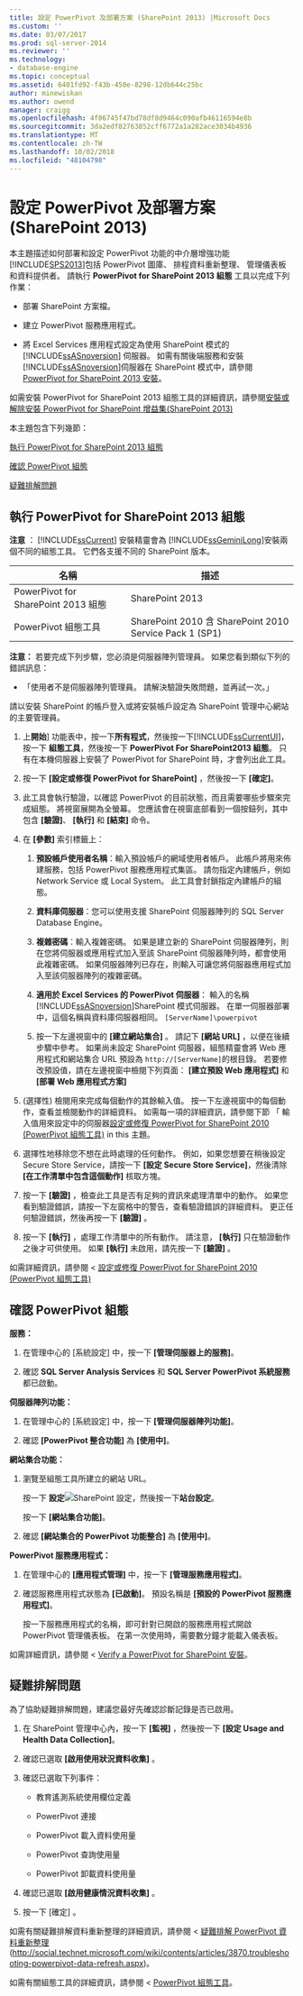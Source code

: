 ```yaml
---
title: 設定 PowerPivot 及部署方案 (SharePoint 2013) |Microsoft Docs
ms.custom: ''
ms.date: 03/07/2017
ms.prod: sql-server-2014
ms.reviewer: ''
ms.technology:
- database-engine
ms.topic: conceptual
ms.assetid: 6401fd92-f43b-450e-8298-12db644c25bc
author: minewiskan
ms.author: owend
manager: craigg
ms.openlocfilehash: 4f06745f47bd78df8d9464c090afb46116594e8b
ms.sourcegitcommit: 3da2edf82763852cff6772a1a282ace3034b4936
ms.translationtype: MT
ms.contentlocale: zh-TW
ms.lasthandoff: 10/02/2018
ms.locfileid: "48104798"
---
```

# <a name="configure-powerpivot-and-deploy-solutions-sharepoint-2013"></a>設定 PowerPivot 及部署方案 (SharePoint 2013)
  本主題描述如何部署和設定 PowerPivot 功能的中介層增強功能[!INCLUDE[SPS2013](../../../includes/sps2013-md.md)]包括 PowerPivot 圖庫、 排程資料重新整理、 管理儀表板和資料提供者。 請執行 **PowerPivot for SharePoint 2013 組態** 工具以完成下列作業：  
  
-   部署 SharePoint 方案檔。  
  
-   建立 PowerPivot 服務應用程式。  
  
-   將 Excel Services 應用程式設定為使用 SharePoint 模式的 [!INCLUDE[ssASnoversion](../../../includes/ssasnoversion-md.md)] 伺服器。 如需有關後端服務和安裝[!INCLUDE[ssASnoversion](../../../includes/ssasnoversion-md.md)]伺服器在 SharePoint 模式中，請參閱[PowerPivot for SharePoint 2013 安裝](../../../analysis-services/instances/install-windows/install-analysis-services-in-power-pivot-mode.md)。  
  
 如需安裝 PowerPivot for SharePoint 2013 組態工具的詳細資訊，請參閱[安裝或解除安裝 PowerPivot for SharePoint 增益集&#40;SharePoint 2013&#41;](../../../analysis-services/instances/install-windows/install-or-uninstall-the-power-pivot-for-sharepoint-add-in-sharepoint-2013.md)  
  
 本主題包含下列幾節：  
  
 [執行 PowerPivot for SharePoint 2013 組態](#bkmk_run_configuration_tool)  
  
 [確認 PowerPivot 組態](#bkmk_verify_powerpivot)  
  
 [疑難排解問題](#bkmk_troubleshoot_issues)  
  
##  <a name="bkmk_run_configuration_tool"></a> 執行 PowerPivot for SharePoint 2013 組態  
 **注意** ： [!INCLUDE[ssCurrent](../../../includes/sscurrent-md.md)] 安裝精靈會為 [!INCLUDE[ssGeminiLong](../../../includes/ssgeminilong-md.md)]安裝兩個不同的組態工具。 它們各支援不同的 SharePoint 版本。  
  
|名稱|描述|  
|----------|-----------------|  
|PowerPivot for SharePoint 2013 組態|SharePoint 2013|  
|PowerPivot 組態工具|SharePoint 2010 含 SharePoint 2010 Service Pack 1 (SP1)|  
  
 **注意：** 若要完成下列步驟，您必須是伺服器陣列管理員。 如果您看到類似下列的錯誤訊息：  
  
-   「使用者不是伺服器陣列管理員。 請解決驗證失敗問題，並再試一次。」  
  
 請以安裝 SharePoint 的帳戶登入或將安裝帳戶設定為 SharePoint 管理中心網站的主要管理員。  
  
1.  上**開始**] 功能表中，按一下**所有程式**，然後按一下[!INCLUDE[ssCurrentUI](../../../includes/sscurrentui-md.md)]，按一下 **組態工具**，然後按一下  **PowerPivot For SharePoint2013 組態**。 只有在本機伺服器上安裝了 PowerPivot for SharePoint 時，才會列出此工具。  
  
2.  按一下 **[設定或修復 PowerPivot for SharePoint]** ，然後按一下 **[確定]**。  
  
3.  此工具會執行驗證，以確認 PowerPivot 的目前狀態，而且需要哪些步驟來完成組態。 將視窗展開為全螢幕。 您應該會在視窗底部看到一個按鈕列，其中包含 **[驗證]**、 **[執行]** 和 **[結束]** 命令。  
  
4.  在 **[參數]** 索引標籤上：  
  
    1.  **預設帳戶使用者名稱**：輸入預設帳戶的網域使用者帳戶。 此帳戶將用來佈建服務，包括 PowerPivot 服務應用程式集區。 請勿指定內建帳戶，例如 Network Service 或 Local System。 此工具會封鎖指定內建帳戶的組態。  
  
    2.  **資料庫伺服器**：您可以使用支援 SharePoint 伺服器陣列的 SQL Server Database Engine。  
  
    3.  **複雜密碼**：輸入複雜密碼。 如果是建立新的 SharePoint 伺服器陣列，則在您將伺服器或應用程式加入至該 SharePoint 伺服器陣列時，都會使用此複雜密碼。 如果伺服器陣列已存在，則輸入可讓您將伺服器應用程式加入至該伺服器陣列的複雜密碼。  
  
    4.  **適用於 Excel Services 的 PowerPivot 伺服器**： 輸入的名稱[!INCLUDE[ssASnoversion](../../../includes/ssasnoversion-md.md)]SharePoint 模式伺服器。 在單一伺服器部署中，這個名稱與資料庫伺服器相同。 `[ServerName]\powerpivot`  
  
    5.  按一下左邊視窗中的 **[建立網站集合]** 。 請記下 **[網站 URL]** ，以便在後續步驟中參考。 如果尚未設定 SharePoint 伺服器，組態精靈會將 Web 應用程式和網站集合 URL 預設為 `http://[ServerName]`的根目錄。 若要修改預設值，請在左邊視窗中檢閱下列頁面： **[建立預設 Web 應用程式]** 和 **[部署 Web 應用程式方案]**  
  
5.  (選擇性) 檢閱用來完成每個動作的其餘輸入值。 按一下左邊視窗中的每個動作，查看並檢閱動作的詳細資料。 如需每一項的詳細資訊，請參閱下節 「 輸入值用來設定中的伺服器[設定或修復 PowerPivot for SharePoint 2010 &#40;PowerPivot 組態工具&#41;](../../../analysis-services/configure-repair-powerpivot-sharepoint-2010.md) in this 主題。  
  
6.  選擇性地移除您不想在此時處理的任何動作。 例如，如果您想要在稍後設定 Secure Store Service，請按一下 **[設定 Secure Store Service]**，然後清除 **[在工作清單中包含這個動作]** 核取方塊。  
  
7.  按一下 **[驗證]** ，檢查此工具是否有足夠的資訊來處理清單中的動作。 如果您看到驗證錯誤，請按一下左窗格中的警告，查看驗證錯誤的詳細資料。 更正任何驗證錯誤，然後再按一下 **[驗證]** 。  
  
8.  按一下 **[執行]** ，處理工作清單中的所有動作。 請注意， **[執行]** 只在驗證動作之後才可供使用。 如果 **[執行]** 未啟用，請先按一下 **[驗證]** 。  
  
 如需詳細資訊，請參閱 <<c0> [ 設定或修復 PowerPivot for SharePoint 2010 &#40;PowerPivot 組態工具&#41;</c0>](../../../analysis-services/configure-repair-powerpivot-sharepoint-2010.md)  
  
##  <a name="bkmk_verify_powerpivot"></a> 確認 PowerPivot 組態  
 **服務：**  
  
1.  在管理中心的 [系統設定] 中，按一下 **[管理伺服器上的服務]**。  
  
2.  確認 **SQL Server Analysis Services** 和 **SQL Server PowerPivot 系統服務** 都已啟動。  
  
 **伺服器陣列功能：**  
  
1.  在管理中心的 [系統設定] 中，按一下 **[管理伺服器陣列功能]**。  
  
2.  確認 **[PowerPivot 整合功能]** 為 **[使用中]**。  
  
 **網站集合功能：**  
  
1.  瀏覽至組態工具所建立的網站 URL。  
  
     按一下 **設定**![SharePoint 設定](../../../analysis-services/media/as-sharepoint2013-settings-gear.gif "SharePoint 設定")，然後按一下**站台設定**。  
  
     按一下 **[網站集合功能]**。  
  
2.  確認 **[網站集合的 PowerPivot 功能整合]** 為 **[使用中]**。  
  
 **PowerPivot 服務應用程式：**  
  
1.  在管理中心的 **[應用程式管理]** 中，按一下 **[管理服務應用程式]**。  
  
2.  確認服務應用程式狀態為 **[已啟動]**。 預設名稱是 **[預設的 PowerPivot 服務應用程式]**。  
  
     按一下服務應用程式的名稱，即可針對已開啟的服務應用程式開啟 PowerPivot 管理儀表板。 在第一次使用時，需要數分鐘才能載入儀表板。  
  
 如需詳細資訊，請參閱 < [Verify a PowerPivot for SharePoint 安裝](../../../analysis-services/instances/install-windows/verify-a-power-pivot-for-sharepoint-installation.md)。  
  
##  <a name="bkmk_troubleshoot_issues"></a> 疑難排解問題  
 為了協助疑難排解問題，建議您最好先確認診斷記錄是否已啟用。  
  
1.  在 SharePoint 管理中心內，按一下 **[監視]** ，然後按一下 **[設定 Usage and Health Data Collection]**。  
  
2.  確認已選取 **[啟用使用狀況資料收集]** 。  
  
3.  確認已選取下列事件：  
  
    -   教育遙測系統使用欄位定義  
  
    -   PowerPivot 連接  
  
    -   PowerPivot 載入資料使用量  
  
    -   PowerPivot 查詢使用量  
  
    -   PowerPivot 卸載資料使用量  
  
4.  確認已選取 **[啟用健康情況資料收集]** 。  
  
5.  按一下 [確定] 。  
  
 如需有關疑難排解資料重新整理的詳細資訊，請參閱 <<c0> [ 疑難排解 PowerPivot 資料重新整理](http://social.technet.microsoft.com/wiki/contents/articles/3870.troubleshooting-powerpivot-data-refresh.aspx)(http://social.technet.microsoft.com/wiki/contents/articles/3870.troubleshooting-powerpivot-data-refresh.aspx)。  
  
 如需有關組態工具的詳細資訊，請參閱 < [PowerPivot 組態工具](../../power-pivot-sharepoint/power-pivot-configuration-tools.md)。  
  
  
